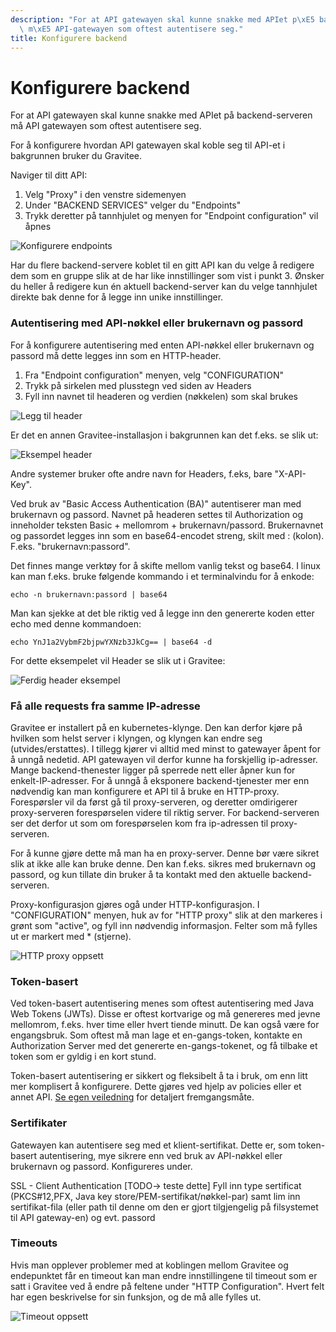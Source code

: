 ```yaml
---
description: "For at API gatewayen skal kunne snakke med APIet p\xE5 backend-serveren\
  \ m\xE5 API-gatewayen som oftest autentisere seg."
title: Konfigurere backend
---
```


# Konfigurere backend

For at API gatewayen skal kunne snakke med APIet på backend-serveren må API gatewayen som oftest autentisere seg.

For å konfigurere hvordan API gatewayen skal koble seg til API-et i bakgrunnen bruker du Gravitee.

Naviger til ditt API:
1. Velg "Proxy" i den venstre sidemenyen
2. Under "BACKEND SERVICES" velger du "Endpoints"
3. Trykk deretter på tannhjulet og menyen for "Endpoint configuration" vil åpnes

![Konfigurere endpoints](/datadeling/img/image-20200925142430-1.png)

Har du flere backend-servere koblet til en gitt API kan du velge å redigere dem som en gruppe slik at de har like innstillinger som vist i punkt 3. Ønsker du heller å redigere kun én aktuell backend-server kan du velge tannhjulet direkte bak denne for å legge inn unike innstillinger.

### Autentisering med API-nøkkel eller brukernavn og passord

For å konfigurere autentisering med enten API-nøkkel eller brukernavn og passord må dette legges inn som en HTTP-header.

1. Fra "Endpoint configuration" menyen, velg "CONFIGURATION"
2. Trykk på sirkelen med plusstegn ved siden av Headers
3. Fyll inn navnet til headeren og verdien (nøkkelen) som skal brukes

![Legg til header](/datadeling/img/image-20200925143000-3.png)

Er det en annen Gravitee-installasjon i bakgrunnen kan det f.eks. se slik ut:

![Eksempel header](/datadeling/img/image-20200925143832-4.png)

Andre systemer bruker ofte andre navn for Headers, f.eks, bare "X-API-Key".

Ved bruk av "Basic Access Authentication (BA)" autentiserer man med brukernavn og passord. Navnet på headeren settes til Authorization og inneholder teksten Basic + mellomrom + brukernavn/passord. Brukernavnet og passordet legges inn som en base64-encodet streng, skilt med : (kolon). F.eks. "brukernavn:passord". 

Det finnes mange verktøy for å skifte mellom vanlig tekst og base64. I linux kan man f.eks. bruke følgende kommando i et terminalvindu for å enkode:

```text
echo -n brukernavn:passord | base64
```

Man kan sjekke at det ble riktig ved å legge inn den genererte koden etter echo med denne kommandoen:

```text
echo YnJ1a2VybmF2bjpwYXNzb3JkCg== | base64 -d
```

For dette eksempelet vil Header se slik ut i Gravitee:

![Ferdig header eksempel](/datadeling/img/image-20200925145447-5.png)

### Få alle requests fra samme IP-adresse

Gravitee er installert på en kubernetes-klynge. Den kan derfor kjøre på hvilken som helst server i klyngen, og klyngen kan endre seg (utvides/erstattes). I tillegg kjører vi alltid med minst to gatewayer åpent for å unngå nedetid. API gatewayen vil derfor kunne ha forskjellig ip-adresser. Mange backend-thenester ligger på sperrede nett eller åpner kun for enkelt-IP-adresser. For å unngå å eksponere backend-tjenester mer enn nødvendig kan man konfigurere et API til å bruke en HTTP-proxy. Forespørsler vil da først gå til proxy-serveren, og deretter omdirigerer proxy-serveren forespørselen videre til riktig server. For backend-serveren ser det derfor ut som om forespørselen kom fra ip-adressen til proxy-serveren.

For å kunne gjøre dette må man ha en proxy-server. Denne bør være sikret slik at ikke alle kan bruke denne. Den kan f.eks. sikres med brukernavn og passord, og kun tillate din bruker å ta kontakt med den aktuelle backend-serveren.

Proxy-konfigurasjon gjøres ogå under HTTP-konfigurasjon. I "CONFIGURATION" menyen, huk av for "HTTP proxy" slik at den markeres i grønt som "active", og fyll inn nødvendig informasjon. Felter som må fylles ut er markert med * (stjerne).

![HTTP proxy oppsett](/datadeling/img/image-20200925151029-6.png)

### Token-basert

Ved token-basert autentisering menes som oftest autentisering med Java Web Tokens (JWTs). Disse er oftest kortvarige og må genereres med jevne mellomrom, f.eks. hver time eller hvert tiende minutt. De kan også være for engangsbruk. Som oftest må man lage et en-gangs-token, kontakte en Authorization Server med det genererte en-gangs-tokenet, og få tilbake et token som er gyldig i en kort stund.

Token-basert autentisering er sikkert og fleksibelt å ta i bruk, om enn litt mer komplisert å konfigurere. Dette gjøres ved hjelp av policies eller et annet API. [Se egen veiledning](https://www.usit.uio.no/prosjekter/datadeling/arbeidsomrader/integrasjonsarkitektur/dokumentasjon/veiledere/api-manager/jwt-mot-backend.html) for detaljert fremgangsmåte.

### Sertifikater

Gatewayen kan autentisere seg med et klient-sertifikat. Dette er, som token-basert autentisering, mye sikrere enn ved bruk av API-nøkkel eller brukernavn og passord. Konfigureres under. 

SSL - Client Authentication
[TODO-\> teste dette]
Fyll inn type sertificat (PKCS#12,PFX, Java key store/PEM-sertifikat/nøkkel-par) samt lim inn sertifikat-fila (eller path til denne om den er gjort tilgjengelig på filsystemet til API gateway-en) og evt. passord

### Timeouts

Hvis man opplever problemer med at koblingen mellom Gravitee og endepunktet får en timeout kan man endre innstillingene til timeout som er satt i Gravitee ved å endre på feltene under "HTTP Configuration". Hvert felt har egen beskrivelse for sin funksjon, og de må alle fylles ut.

![Timeout oppsett]()
